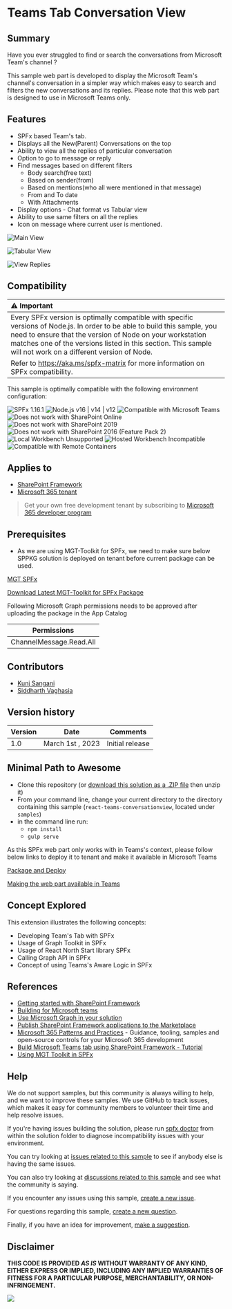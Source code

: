 # Teams Tab Conversation View

## Summary

Have you ever struggled to find or search the conversations from Microsoft Team's channel ?

This sample web part is developed to display the Microsoft Team's channel's conversation in a simpler way which makes easy to search and filters the new conversations and its replies. Please note that this web part is designed to use in Microsoft Teams only.

## Features

- SPFx based Team's tab.
- Displays all the New(Parent) Conversations on the top
- Ability to view all the replies of particular conversation
- Option to go to message or reply
- Find messages based on different filters
  - Body search(free text)
  - Based on sender(from)
  - Based on mentions(who all were mentioned in that message)
  - From and To date
  - With Attachments
- Display options - Chat format vs  Tabular view
- Ability to use same filters on all the replies
- Icon on message where current user is mentioned.

![Main View](./assets/1.png)

![Tabular View](./assets/2.png)

![View Replies](./assets/3.png)

## Compatibility

| :warning: Important          |
|:---------------------------|
| Every SPFx version is optimally compatible with specific versions of Node.js. In order to be able to build this sample, you need to ensure that the version of Node on your workstation matches one of the versions listed in this section. This sample will not work on a different version of Node.|
|Refer to <https://aka.ms/spfx-matrix> for more information on SPFx compatibility.   |

This sample is optimally compatible with the following environment configuration:

![SPFx 1.16.1](https://img.shields.io/badge/SPFx-1.16.1-green.svg)
![Node.js v16 | v14 | v12](https://img.shields.io/badge/Node.js-v16%20%7C%20v14%20%7C%20v12-green.svg)
![Compatible with Microsoft Teams](https://img.shields.io/badge/Microsoft%20Teams-Compatible-green.svg)
![Does not work with SharePoint Online](https://img.shields.io/badge/SharePoint%20Online-Incompatible-red.svg "Only works in Teams")
![Does not work with SharePoint 2019](https://img.shields.io/badge/SharePoint%20Server%202019-Incompatible-red.svg "SharePoint Server 2019 requires SPFx 1.4.1 or lower")
![Does not work with SharePoint 2016 (Feature Pack 2)](https://img.shields.io/badge/SharePoint%20Server%202016%20(Feature%20Pack%202)-Incompatible-red.svg "SharePoint Server 2016 Feature Pack 2 requires SPFx 1.1")
![Local Workbench Unsupported](https://img.shields.io/badge/Local%20Workbench-Unsupported-red.svg "Local workbench is no longer available as of SPFx 1.13 and above")
![Hosted Workbench Incompatible](https://img.shields.io/badge/Hosted%20Workbench-Incompatible-red.svg)
![Compatible with Remote Containers](https://img.shields.io/badge/Remote%20Containers-Compatible-green.svg)

## Applies to

- [SharePoint Framework](https://aka.ms/spfx)
- [Microsoft 365 tenant](https://docs.microsoft.com/sharepoint/dev/spfx/set-up-your-developer-tenant)

> Get your own free development tenant by subscribing to [Microsoft 365 developer program](http://aka.ms/m365devprogram)

## Prerequisites

- As we are using MGT-Toolkit for SPFx, we need to make sure below SPPKG solution is deployed on tenant before current package can be used.

[MGT SPFx](https://learn.microsoft.com//graph/toolkit/get-started/mgt-spfx#prerequisites)

[Download Latest MGT-Toolkit for SPFx Package](https://github.com/microsoftgraph/microsoft-graph-toolkit/releases)


Following Microsoft Graph permissions needs to be approved after uploading the package in the App Catalog

| Permissions         |
|---------------------|
| ChannelMessage.Read.All           |

## Contributors

- [Kunj Sangani](https://github.com/kunj-sangani)
- [Siddharth Vaghasia](https://github.com/siddharth-vaghasia)

## Version history

| Version | Date             | Comments        |
| ------- | ---------------- | --------------- |
| 1.0     | March 1st , 2023 | Initial release |

## Minimal Path to Awesome

- Clone this repository (or [download this solution as a .ZIP file](https://pnp.github.io/download-partial/?url=https://github.com/pnp/sp-dev-fx-webparts/tree/main/samples/react-teams-conversationview) then unzip it)
- From your command line, change your current directory to the directory containing this sample (`react-teams-conversationview`, located under `samples`)
- in the command line run:
  - `npm install`
  - `gulp serve`

As this SPFx web part only works with in Teams's context, please follow below links to deploy it to tenant and make it available in Microsoft Teams

[Package and Deploy](https://learn.microsoft.com//sharepoint/dev/spfx/web-parts/get-started/using-web-part-as-ms-teams-tab#package-and-deploy-your-web-part-to-sharepoint)

[Making the web part available in Teams](https://learn.microsoft.com//sharepoint/dev/spfx/web-parts/get-started/using-web-part-as-ms-teams-tab#make-the-web-part-available-in-microsoft-teams)

## Concept Explored

This extension illustrates the following concepts:

- Developing Team's Tab with SPFx
- Usage of Graph Toolkit in SPFx
- Usage of React North Start library SPFx
- Calling Graph API in SPFx
- Concept of using Teams's Aware Logic in SPFx

## References

- [Getting started with SharePoint Framework](https://docs.microsoft.com/sharepoint/dev/spfx/set-up-your-developer-tenant)
- [Building for Microsoft teams](https://docs.microsoft.com/sharepoint/dev/spfx/build-for-teams-overview)
- [Use Microsoft Graph in your solution](https://docs.microsoft.com/sharepoint/dev/spfx/web-parts/get-started/using-microsoft-graph-apis)
- [Publish SharePoint Framework applications to the Marketplace](https://docs.microsoft.com/sharepoint/dev/spfx/publish-to-marketplace-overview)
- [Microsoft 365 Patterns and Practices](https://aka.ms/m365pnp) - Guidance, tooling, samples and open-source controls for your Microsoft 365 development
- [Build Microsoft Teams tab using SharePoint Framework - Tutorial](https://learn.microsoft.com/sharepoint/dev/spfx/web-parts/get-started/using-web-part-as-ms-teams-tab)
- [Using MGT Toolkit in SPFx](https://learn.microsoft.com//graph/toolkit/get-started/mgt-spfx)

## Help

We do not support samples, but this community is always willing to help, and we want to improve these samples. We use GitHub to track issues, which makes it easy for  community members to volunteer their time and help resolve issues.

If you're having issues building the solution, please run [spfx doctor](https://pnp.github.io/cli-microsoft365/cmd/spfx/spfx-doctor/) from within the solution folder to diagnose incompatibility issues with your environment.

You can try looking at [issues related to this sample](https://github.com/pnp/sp-dev-fx-webparts/issues?q=label%3A%22sample%3A%20react-teams-conversationview%22) to see if anybody else is having the same issues.

You can also try looking at [discussions related to this sample](https://github.com/pnp/sp-dev-fx-webparts/discussions?discussions_q=react-teams-conversationview) and see what the community is saying.

If you encounter any issues using this sample, [create a new issue](https://github.com/pnp/sp-dev-fx-webparts/issues/new?assignees=&labels=Needs%3A+Triage+%3Amag%3A%2Ctype%3Abug-suspected%2Csample%3A%20react-teams-conversationview&template=bug-report.yml&sample=react-teams-conversationview&authors=@kunj-sangani%20@siddharth-vaghasia&title=react-teams-conversationview%20-%20).

For questions regarding this sample, [create a new question](https://github.com/pnp/sp-dev-fx-webparts/issues/new?assignees=&labels=Needs%3A+Triage+%3Amag%3A%2Ctype%3Aquestion%2Csample%3A%20react-teams-conversationview&template=question.yml&sample=react-teams-conversationview&authors=@kunj-sangani%20@siddharth-vaghasia&title=react-teams-conversationview%20-%20).

Finally, if you have an idea for improvement, [make a suggestion](https://github.com/pnp/sp-dev-fx-webparts/issues/new?assignees=&labels=Needs%3A+Triage+%3Amag%3A%2Ctype%3Aenhancement%2Csample%3A%20react-teams-conversationview&template=suggestion.yml&sample=react-teams-conversationview&authors=@kunj-sangani%20@siddharth-vaghasia&title=react-teams-conversationview%20-%20).

## Disclaimer

**THIS CODE IS PROVIDED *AS IS* WITHOUT WARRANTY OF ANY KIND, EITHER EXPRESS OR IMPLIED, INCLUDING ANY IMPLIED WARRANTIES OF FITNESS FOR A PARTICULAR PURPOSE, MERCHANTABILITY, OR NON-INFRINGEMENT.**


![](https://m365-visitor-stats.azurewebsites.net/sp-dev-fx-webparts/samples/react-teams-conversationview)
